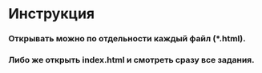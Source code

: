 # Инструкция
### Открывать можно по отдельности каждый файл (\*.html).
### Либо же открыть index.html и смотреть сразу все задания.

